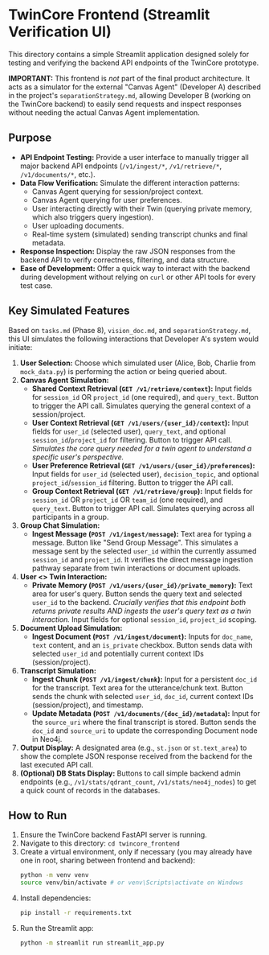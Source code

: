 # TwinCore Frontend (Streamlit Verification UI)

This directory contains a simple Streamlit application designed solely for testing and verifying the backend API endpoints of the TwinCore prototype.

**IMPORTANT:** This frontend is *not* part of the final product architecture. It acts as a simulator for the external "Canvas Agent" (Developer A) described in the project's `separationStrategy.md`, allowing Developer B (working on the TwinCore backend) to easily send requests and inspect responses without needing the actual Canvas Agent implementation.

## Purpose

*   **API Endpoint Testing:** Provide a user interface to manually trigger all major backend API endpoints (`/v1/ingest/*`, `/v1/retrieve/*`, `/v1/documents/*`, etc.).
*   **Data Flow Verification:** Simulate the different interaction patterns:
    *   Canvas Agent querying for session/project context.
    *   Canvas Agent querying for user preferences.
    *   User interacting directly with their Twin (querying private memory, which also triggers query ingestion).
    *   User uploading documents.
    *   Real-time system (simulated) sending transcript chunks and final metadata.
*   **Response Inspection:** Display the raw JSON responses from the backend API to verify correctness, filtering, and data structure.
*   **Ease of Development:** Offer a quick way to interact with the backend during development without relying on `curl` or other API tools for every test case.

## Key Simulated Features

Based on `tasks.md` (Phase 8), `vision_doc.md`, and `separationStrategy.md`, this UI simulates the following interactions that Developer A's system would initiate:

1.  **User Selection:** Choose which simulated user (Alice, Bob, Charlie from `mock_data.py`) is performing the action or being queried about.
2.  **Canvas Agent Simulation:**
    *   **Shared Context Retrieval (`GET /v1/retrieve/context`):** Input fields for `session_id` OR `project_id` (one required), and `query_text`. Button to trigger the API call. Simulates querying the general context of a session/project.
    *   **User Context Retrieval (`GET /v1/users/{user_id}/context`):** Input fields for `user_id` (selected user), `query_text`, and optional `session_id`/`project_id` for filtering. Button to trigger API call. *Simulates the core query needed for a twin agent to understand a specific user's perspective.*
    *   **User Preference Retrieval (`GET /v1/users/{user_id}/preferences`):** Input fields for `user_id` (selected user), `decision_topic`, and optional `project_id`/`session_id` filtering. Button to trigger the API call.
    *   **Group Context Retrieval (`GET /v1/retrieve/group`):** Input fields for `session_id` OR `project_id` OR `team_id` (one required), and `query_text`. Button to trigger API call. Simulates querying across all participants in a group.
3.  **Group Chat Simulation:**
    *   **Ingest Message (`POST /v1/ingest/message`):** Text area for typing a message. Button like "Send Group Message". This simulates a message sent by the selected `user_id` within the currently assumed `session_id` and `project_id`. It verifies the direct message ingestion pathway separate from twin interactions or document uploads.
4.  **User <> Twin Interaction:**
    *   **Private Memory (`POST /v1/users/{user_id}/private_memory`):** Text area for user's query. Button sends the query text and selected `user_id` to the backend. *Crucially verifies that this endpoint both returns private results AND ingests the user's query text as a twin interaction.* Input fields for optional `session_id`, `project_id` scoping.
5.  **Document Upload Simulation:**
    *   **Ingest Document (`POST /v1/ingest/document`):** Inputs for `doc_name`, `text` content, and an `is_private` checkbox. Button sends data with selected `user_id` and potentially current context IDs (session/project).
6.  **Transcript Simulation:**
    *   **Ingest Chunk (`POST /v1/ingest/chunk`):** Input for a persistent `doc_id` for the transcript. Text area for the utterance/chunk text. Button sends the chunk with selected `user_id`, `doc_id`, current context IDs (session/project), and timestamp.
    *   **Update Metadata (`POST /v1/documents/{doc_id}/metadata`):** Input for the `source_uri` where the final transcript is stored. Button sends the `doc_id` and `source_uri` to update the corresponding Document node in Neo4j.
7.  **Output Display:** A designated area (e.g., `st.json` or `st.text_area`) to show the complete JSON response received from the backend for the last executed API call.
8.  **(Optional) DB Stats Display:** Buttons to call simple backend admin endpoints (e.g., `/v1/stats/qdrant_count`, `/v1/stats/neo4j_nodes`) to get a quick count of records in the databases.

## How to Run

1.  Ensure the TwinCore backend FastAPI server is running.
2.  Navigate to this directory: `cd twincore_frontend`
3.  Create a virtual environment, only if necessary (you may already have one in root, sharing between frontend and backend):
    ```bash
    python -m venv venv
    source venv/bin/activate # or venv\Scripts\activate on Windows
    ```
4. Install dependencies:
    ```bash
    pip install -r requirements.txt
    ```
4.  Run the Streamlit app:
    ```bash
    python -m streamlit run streamlit_app.py
    ``` 